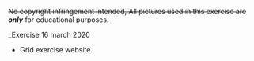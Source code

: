 ~~No copyright infringement intended, All pictures used in this exercise are ___only___ for educational purposes.~~

_Exercise 16 march 2020
* Grid exercise website. 
